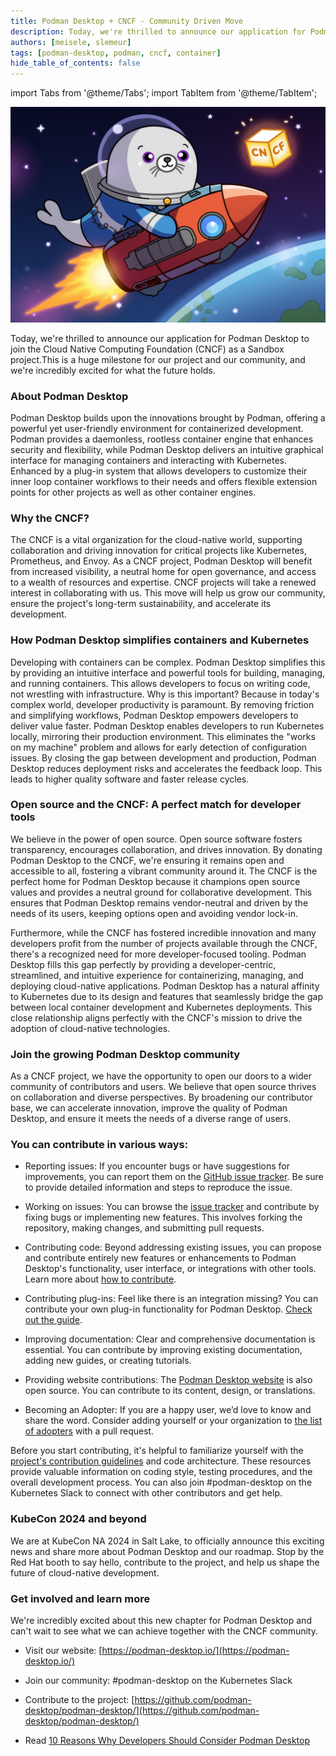 ```yaml
---
title: Podman Desktop + CNCF - Community Driven Move
description: Today, we're thrilled to announce our application for Podman Desktop to join the Cloud Native Computing Foundation (CNCF) as a Sandbox project.
authors: [meisele, slemeur]
tags: [podman-desktop, podman, cncf, container]
hide_table_of_contents: false
---
```


import Tabs from '@theme/Tabs';
import TabItem from '@theme/TabItem';

![banner](img/podman-desktop-cncf/cncf_rocket.png)

Today, we're thrilled to announce our application for Podman Desktop to join the Cloud Native Computing Foundation (CNCF) as a Sandbox project.This is a huge milestone for our project and our community, and we're incredibly excited for what the future holds.

### About Podman Desktop

Podman Desktop builds upon the innovations brought by Podman, offering a powerful yet user-friendly environment for containerized development. Podman provides a daemonless, rootless container engine that enhances security and flexibility, while Podman Desktop delivers an intuitive graphical interface for managing containers and interacting with Kubernetes. Enhanced by a plug-in system that allows developers to customize their inner loop container workflows to their needs and offers flexible extension points for other projects as well as other container engines.  

### Why the CNCF?

The CNCF is a vital organization for the cloud-native world, supporting collaboration and driving innovation for critical projects like Kubernetes, Prometheus, and Envoy. As a  CNCF project, Podman Desktop will benefit from increased visibility, a neutral home for open governance, and access to a wealth of resources and expertise. CNCF projects will take a renewed interest in collaborating with us.  This move will help us grow our community, ensure the project's long-term sustainability, and accelerate its development.

### How Podman Desktop simplifies containers and Kubernetes

Developing with containers can be complex. Podman Desktop simplifies this by providing an intuitive interface and powerful tools for building, managing, and running containers. This allows developers to focus on writing code, not wrestling with infrastructure. Why is this important? Because in today's complex world, developer productivity is paramount. By removing friction and simplifying workflows, Podman Desktop empowers developers to deliver value faster.
Podman Desktop enables developers to run Kubernetes locally, mirroring their production environment. This eliminates the "works on my machine" problem and allows for early detection of configuration issues. By closing the gap between development and production, Podman Desktop reduces deployment risks and accelerates the feedback loop. This leads to higher quality software and faster release cycles.

### Open source and the CNCF: A perfect match for developer tools

We believe in the power of open source. Open source software fosters transparency, encourages collaboration, and drives innovation. By donating Podman Desktop to the CNCF, we're ensuring it remains open and accessible to all, fostering a vibrant community around it. The CNCF is the perfect home for Podman Desktop because it champions open source values and provides a neutral ground for collaborative development. This ensures that Podman Desktop remains vendor-neutral and driven by the needs of its users, keeping options open and avoiding vendor lock-in. 

Furthermore, while the CNCF has fostered incredible innovation and many developers profit from the number of projects available through the CNCF, there's a recognized need for more developer-focused tooling. Podman Desktop fills this gap perfectly by providing a developer-centric, streamlined, and intuitive experience for containerizing, managing, and deploying cloud-native applications.
Podman Desktop has a natural affinity to Kubernetes due to its design and features that seamlessly bridge the gap between local container development and Kubernetes deployments. This close relationship aligns perfectly with the CNCF's mission to drive the adoption of cloud-native technologies.

### Join the growing Podman Desktop community

As a  CNCF project, we have the opportunity to open our doors to a wider community of contributors and users. We believe that open source thrives on collaboration and diverse perspectives. By broadening our contributor base, we can accelerate innovation, improve the quality of Podman Desktop, and ensure it meets the needs of a diverse range of users. 

### You can contribute in various ways:

- Reporting issues: If you encounter bugs or have suggestions for improvements, you can report them on the [GitHub issue tracker](https://github.com/podman-desktop/podman-desktop/issues). Be sure to provide detailed information and steps to reproduce the issue.

- Working on issues: You can browse the [issue tracker](https://github.com/podman-desktop/podman-desktop/issues) and contribute by fixing bugs or implementing new features. This involves forking the repository, making changes, and submitting pull requests.   

- Contributing code: Beyond addressing existing issues, you can propose and contribute entirely new features or enhancements to Podman Desktop's functionality, user interface, or integrations with other tools. Learn more about [how to contribute](https://github.com/podman-desktop/podman-desktop/blob/main/CONTRIBUTING.md).

- Contributing plug-ins: Feel like there is an integration missing? You can contribute your own plug-in functionality for Podman Desktop. [Check out the guide](https://podman-desktop.io/blog/extensions-introduction).

- Improving documentation: Clear and comprehensive documentation is essential. You can contribute by improving existing documentation, adding new guides, or creating tutorials.

- Providing website contributions: The [Podman Desktop website](https://podman-desktop.io/) is also open source. You can contribute to its content, design, or translations.

- Becoming an Adopter: If you are a happy user, we’d love to know and share the word. Consider adding yourself or your organization to  [the list of adopters](https://github.com/podman-desktop/podman-desktop/blob/main/ADOPTERS.md) with a pull request.

Before you start contributing, it's helpful to familiarize yourself with the [project's contribution guidelines](https://github.com/podman-desktop/podman-desktop/blob/main/CONTRIBUTING.md)  and code architecture. These resources provide valuable information on coding style, testing procedures, and the overall development process. You can also join #podman-desktop on the Kubernetes Slack to connect with other contributors and get help.

### KubeCon 2024 and beyond

We are at KubeCon NA 2024 in Salt Lake, to officially announce this exciting news and share more about Podman Desktop and our roadmap. Stop by the Red Hat booth to say hello, contribute to the project, and help us shape the future of cloud-native development.

### Get involved and learn more

We're incredibly excited about this new chapter for Podman Desktop and can't wait to see what we can achieve together with the CNCF community.

- Visit our website: [https://podman-desktop.io/](https://podman-desktop.io/)

- Join our community: #podman-desktop on the Kubernetes Slack

- Contribute to the project: [https://github.com/podman-desktop/podman-desktop/](https://github.com/podman-desktop/podman-desktop/)

- Read [10 Reasons Why Developers Should Consider Podman Desktop](https://developers.redhat.com/e-books/infographic-10-reasons-why-developer-should-consider-podman-desktop)
 
